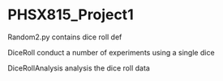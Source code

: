 # PHSX815_Project1
Random2.py contains dice roll def

DiceRoll conduct a number of experiments using a single dice

DiceRollAnalysis analysis the dice roll data
